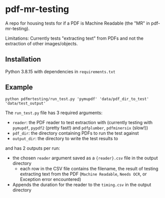 # pdf-mr-testing

A repo for housing tests for if a PDF is Machine Readable (the "MR" in pdf-mr-testing). 

Limitations: Currently tests "extracting text" from PDFs and not the extraction of other images/objects.

## Installation

Python 3.8.15 with dependencies in `requirements.txt`

## Example

```python pdfmrtesting/run_test.py 'pymupdf' 'data/pdf_dir_to_test' 'data/test_output'```

The `run_test.py` file has 3 required arguments:

- `reader`: the PDF reader to test extraction with (currently testing with `pymupdf`, `pypdf2` (pretty fast!) and `pdfplumber`, `pdfminersix` (slow!))
- `pdf_dir`: the directory containing PDFs to run the test against 
- `output_dir`: the directory to write the test results to

and has 2 outputs per run:

- the chosen `reader` argument saved as a `{reader}.csv` file in the output directory
    - each row in the CSV file contains the filename, the result of testing extracting text from the PDF (`Machine Readable`, `Needs OCR`, or Exception error encountered)
- Appends the duration for the reader to the `timing.csv` in the output directory

